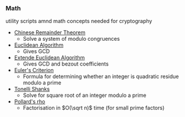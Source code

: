 ### Math
utility scripts amnd math concepts needed for cryptography

- [Chinese Remainder Theorem](scripts/Chinese_Remainder_Theorem.py)
  - Solve a system of modulo congruences
- [Euclidean Algorithm](scripts/Euclid_Algo.py)
  - Gives GCD
- [Extende Euclidean Algorithm](scripts/Extended_Euclid.py)
  - Gives GCD and bezout coefficients
- [Euler's Criterion](scripts/Euler's_Criterion.py)
  - Formula for determining whether an integer is quadratic residue modulo a prime
- [Tonelli Shanks](scripts/Tonelli_Shanks.py)
  - Solve for square root of an integer modulo a prime
- [Pollard's rho](scripts/Pollard's_rho.py)
  - Factorisation in $O(\sqrt n)$ time (for small prime factors)
